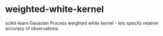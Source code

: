 # weighted-white-kernel

scikit-learn Gaussian Process weighted white kernel - lets specify
relative accuracy of observations.

